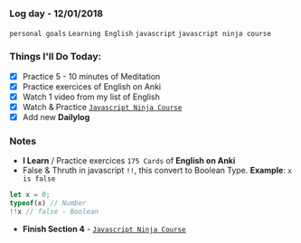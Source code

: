 ### Log day - 12/01/2018

`personal goals` `Learning English` `javascript` `javascript ninja course`

### Things I'll Do Today:

* [x] Practice 5 - 10 minutes of Meditation
* [x] Practice exercices of English on Anki
* [x] Watch 1 video from my list of English
* [x] Watch & Practice [`Javascript Ninja Course`](https://github.com/wgoulaart/course-javascript-ninja)
* [x] Add new **Dailylog**

### Notes

* **I Learn** / Practice exercices `175 Cards` of **English on Anki**
* False & Thruth in javascript `!!`, this convert to Boolean Type.
__Example__: `x is false`
```javascript
let x = 0;
typeof(x) // Number
!!x // false - Boolean
```
* **Finish Section 4** - [`Javascript Ninja Course`](https://github.com/wgoulaart/course-javascript-ninja)


